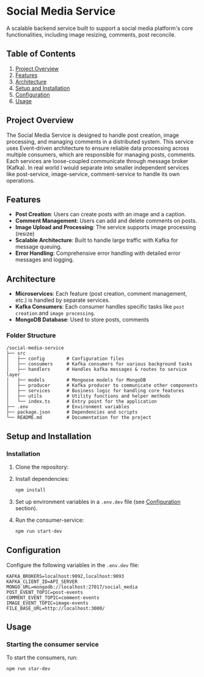 
# Social Media Service

A scalable backend service built to support a social media platform's core functionalities, including image resizing, comments, post reconcile.

## Table of Contents

1. [Project Overview](#project-overview)
2. [Features](#features)
3. [Architecture](#architecture)
4. [Setup and Installation](#setup-and-installation)
5. [Configuration](#configuration)
6. [Usage](#usage)

## Project Overview

The Social Media Service is designed to handle post creation, image processing, and managing comments in a distributed system. This service uses Event-driven architecture to ensure reliable data processing across multiple consumers, which are responsible for managing posts, comments. Each services are loose-coupled communicate through message broker (Kafka). In real world I would separate into smaller independent services like post-service, image-service, comment-service to handle its own operations.

## Features

- **Post Creation**: Users can create posts with an image and a caption.
- **Comment Management**: Users can add and delete comments on posts.
- **Image Upload and Processing**: The service supports image processing (resize)
- **Scalable Architecture**: Built to handle large traffic with Kafka for message queuing.
- **Error Handling**: Comprehensive error handling with detailed error messages and logging.

## Architecture

- **Microservices**: Each feature (post creation, comment management, etc.) is handled by separate services.
- **Kafka Consumers**: Each consumer handles specific tasks like `post creation` and `image processing`.
- **MongoDB Database**: Used to store posts, comments

### Folder Structure

```plaintext
/social-media-service
├── src
│   ├── config        # Configuration files
│   ├── consumers     # Kafka consumers for various background tasks
│   ├── handlers      # Handles kafka messages & routes to service layer
│   ├── models        # Mongoose models for MongoDB
│   ├── producer      # Kafka producer to communicate other components
│   ├── services      # Business logic for handling core features
│   ├── utils         # Utility functions and helper methods
│   └── index.ts      # Entry point for the application
├── .env              # Environment variables
├── package.json      # Dependencies and scripts
└── README.md         # Documentation for the project
```

## Setup and Installation

### Installation

1. Clone the repository:
2. Install dependencies:

   ```bash
   npm install
   ```

3. Set up environment variables in a `.env.dev` file (see [Configuration](#configuration) section).

4. Run the consumer-service:

   ```bash
   npm run start-dev
   ```

## Configuration

Configure the following variables in the `.env.dev` file:

```plaintext
KAFKA_BROKERS=localhost:9092,localhost:9093
KAFKA_CLIENT_ID=API_SERVER
MONGO_URL=mongodb://localhost:27017/social_media
POST_EVENT_TOPIC=post-events
COMMENT_EVENT_TOPIC=comment-events
IMAGE_EVENT_TOPIC=image-events
FILE_BASE_URL=http://localhost:3000/
```

## Usage

### Starting the consumer service

To start the consumers, run:

```bash
npm run star-dev
```
